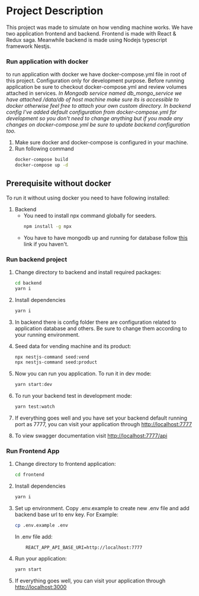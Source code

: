 # Project Description

This project was made to simulate on how vending machine works. We have two application frontend and backend. Frontend is made with React & Redux saga. Meanwhile backend is made using Nodejs typescript framework Nestjs.

### Run application with docker
to run application with docker we have docker-compose.yml file in root of this project. Configuration only for development purpose.
 Before running application be sure to checkout docker-compose.yml and review volumes attached in services.
 _In Mongodb service named db_mongo_service we have attached /data/db of host machine make sure its is accessible to docker otherwise feel free to attach your own custom directory._
_In backend config I've added default configuration from docker-compose.yml for development so you don't need to change anything but if you made any changes on docker-compose.yml be sure to update backend configuration too._
1) Make sure docker and docker-compose is configured in your machine.
2) Run following command
    ```bash
    docker-compose build
    docker-compose up -d
    ```

## Prerequisite without docker
To run it without using docker you need to have following installed:

1. Backend 
    * You need to install npx command globally for seeders.
       ```bash
       npm install -g npx
    
        ```
    * You have to have mongodb up and running for database follow [this](https://docs.mongodb.com/manual/installation/) link if you haven't.
    
### Run backend project
1. Change directory to backend and install required packages:
    ```bash
    cd backend
    yarn i
    ```
2. Install dependencies
    ```bash
    yarn i
    ```
3) In backend there is config folder there are configuration related to application database and others. Be sure to change them according to your running environment.

4) Seed data for vending machine and its product:
    ```bash
    npx nestjs-command seed:vend
    npx nestjs-command seed:product
    ```
5) Now you can run you application. To run it in dev mode:
    ```bash
    yarn start:dev
    ```
6) To run your backend test in development mode:
    ```bash
    yarn test:watch
    ```
7) If everything goes well and you have set your backend default running port as 7777, you can visit your application through [http://localhost:7777](http://localhost:7777)

8) To view swagger documentation visit [http://localhost:7777/api](http://localhost:7777/api)

   
### Run Frontend App
1) Change directory to frontend application:
    ```bash
    cd frontend
    ```
2. Install dependencies
    ```bash
    yarn i
    ```
3) Set up environment. Copy .env.example to create new .env file and add backend base url to env key. For Example: 
    ```bash
    cp .env.example .env
    ```
    In .env file add:
    ```env
        REACT_APP_API_BASE_URI=http://localhost:7777
    ```
4) Run your application:
    ```bash
    yarn start
    ```
 7) If everything goes well, you can visit your application through [http://localhost:3000](http://localhost:3000) 
